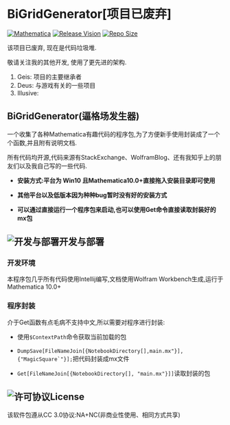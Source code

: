 # BiGridGenerator[项目已废弃]

[![Mathematica](https://img.shields.io/badge/Mathematica-%3E%3D9.0-brightgreen.svg)](https://www.wolfram.com/mathematica/)
[![Release Vision](https://img.shields.io/badge/release-failed-ff0000.svg)](https://github.com/GalAster/BiGridGenerator/releases)
[![Repo Size](https://img.shields.io/github/repo-size/GalAster/BiGridGenerator.svg)](https://github.com/GalAster/BiGridGenerator.git)

该项目已废弃, 现在是代码垃圾堆.

敬请关注我的其他开发, 使用了更先进的架构.

1. Geis: 项目的主要继承者
2. Deus: 与游戏有关的一些项目
3. Illusive:

## BiGridGenerator(逼格场发生器)

一个收集了各种Mathematica有趣代码的程序包,为了方便新手使用封装成了一个个函数,并且附有说明文档.

所有代码均开源,代码来源有StackExchange、WolframBlog、还有我知乎上的朋友们以及我自己写的一些代码.

- **安装方式:平台为 Win10 且Mathematica10.0+直接拖入安装目录即可使用**

- **其他平台以及低版本因为种种bug暂时没有好的安装方式**

- **可以通过直接运行一个程序包来启动,也可以使用Get命令直接读取封装好的mx包**

## ![开发与部署](http://image.flaticon.com/icons/png/32/180/180012.png)开发与部署
### 开发环境

本程序包几乎所有代码使用Intellij编写,文档使用Wolfram Workbench生成,运行于Mathematica 10.0+

### 程序封装

介于Get函数有点毛病不支持中文,所以需要对程序进行封装:

- 使用`$ContextPath`命令获取当前加载的包

- ``DumpSave[FileNameJoin[{NotebookDirectory[],main.mx"}], {"MagicSquare`"}];``把代码封装成mx文件

- `Get[FileNameJoin[{NotebookDirectory[], "main.mx"}]]`读取封装的包


## ![许可协议](http://image.flaticon.com/icons/png/32/180/180005.png)License

该软件包遵从CC 3.0协议:NA+NC(非商业性使用、相同方式共享)
